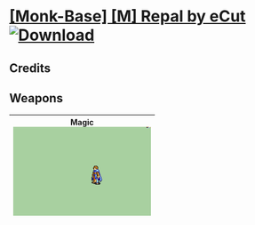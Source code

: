 # [\[Monk-Base\] \[M\] Repal by eCut](./) [![Download](https://img.shields.io/badge/Download-%5BMonk--Base%5D%20%5BM%5D%20Repal%20by%20eCut-red)](https://minhaskamal.github.io/DownGit/#/home?url=https://github.com/Klokinator/FE-Repo/tree/main/Battle%20Animations/Magi%20-%20Holy-Type/%5BMonk-Base%5D%20%5BM%5D%20Repal%20by%20eCut)
## Credits



## Weapons

| <b>Magic</b><br/><img alt="Magic animation" src="./6.%20Magic/Magic.gif"/> |
| :---: |
